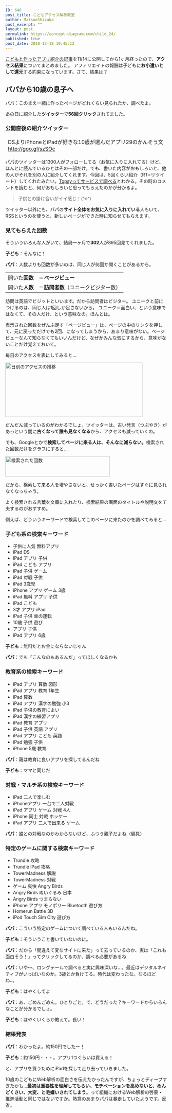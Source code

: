 ```yaml
---
ID: 646
post_title: こどもアクセス解析教室
author: MatsuoShizuka
post_excerpt: ""
layout: post
permalink: https://concept-diagram.com/child_24/
published: true
post_date: 2010-12-18 10:45:12
---
```

<a href=" https://makoto-shimizu.com/child_19/" target="_self">こどもと作ったアプリ紹介の記事</a>を11/14に公開してから1ヶ月経ったので、<b>アクセス結果</b>についてまとめました。
アフィリエイトの報酬は子どもに<b>お小遣いとして還元</b>する約束になっています。さて、結果は？
<h2>パパから10歳の息子へ</h2>
パパ：このまえ一緒に作ったページがどれくらい見られたか、調べたよ。

あの日に紹介した<b>ツイッター</b>で<b>56回クリック</b>されてました。
<h3>公開直後の紹介ツイッター</h3>
<table class="modernTable withHeader" border="0" cellspacing="1" cellpadding="1">
<thead>
<tr>
<td>DSよりiPhoneとiPadが好きな10歳が選んだアプリ29のかんそう文 <a href="http://goo.gl/szSOc" target="_blank">http://goo.gl/szSOc</a></td>
</tr>
</thead>
</table>
パパのツイッターは1300人がフォローしてる（お気に入りに入れてる）けど、ほんとに読んでいるひとはその一部だけ。でも、書いた内容がおもしろいと、他の人がそれを別の人に紹介してくれます。今回は、5回くらい紹介（RT=リツイート）してくれたみたい。<a href="http://topsy.com/www.cms-ia.info/news/iphone-app-for-10-year-kid/" target="_blank">Topsyってサービスで調べる</a>とわかる。その時のコメントを読むと、何がおもしろいと思ってもらえたのかが分かるよ。
<blockquote>子供との掛け合いがイイ感じ！(^o^)</blockquote>
ツイッター以外にも、パパの<b>サイト全体をお気に入りに入れている</b>人もいて、RSSというのを使うと、新しいページができた時に知らせてもらえます。
<h3>見てもらえた回数</h3>
そういういろんな人がいて、結局一ヶ月で<b>302</b>人が895回見てくれました。

<b>子ども</b>：そんなに！

<b>パパ</b>：人数よりも回数が多いのは、同じ人が何回か開くことがあるから。
<table class="modernTable withHeader" border="0" width="300" cellspacing="1" cellpadding="1">
<tbody>
<tr>
<td>開いた<b>回数</b></td>
<td>＝<b>ページビュー</b></td>
</tr>
<tr>
<td>開いた<b>人数</b></td>
<td>＝<b>訪問者数</b>（ユニークビジター数）</td>
</tr>
</tbody>
</table>
訪問は英語でビジットといいます。だから訪問者はビジター。
ユニークと前につけるのは、同じ人は1回しか足さないから。
ユニーク＝面白い、という意味ではなくて、その人だけ、という意味なの。ほんとは。

表示された回数をぜんぶ足す「ページビュー」は、ページの中のリンクを押して、元に戻っただけでも2回、になってしまうから、あまり意味がない。ページビューなんて知らなくてもいいんだけど、なぜかみんな気にするから、意味がないことだけ覚えておいて。

毎日のアクセスを表にしてみると...

<span class="img4cmsia" title="ia-kid/20101218-app-page-view-daily-trend,427,169,,"><img src="http://www.penchan.com/mak/img/ia-kid/20101218-app-page-view-daily-trend.png" alt="日別のアクセスの推移" width="427" height="169" /></span>

だんだん減っているのがわかるでしょ。ツイッターは、古い発言（つぶやき）があっという間に<b>古くなって誰も見なくなる</b>から、アクセスも減っていくの。

でも、Googleとかで<b>検索してページに来る人は、そんなに減らない。</b>検索された回数だけをグラフにすると...

<span class="img4cmsia" title="ia-kid/20101218-app-search-traffic,325,64,,"><img src="http://www.penchan.com/mak/img/ia-kid/20101218-app-search-traffic.png" alt="検索された回数" width="325" height="64" /></span>

だから、検索して来る人を増やさないと、せっかく書いたページはすぐに見られなくなっちゃう。

よく検索される言葉を文章に入れたり、検索結果の画面のタイトルや説明文を工夫するのがおすすめ。

例えば、どういうキーワードで検索してこのページに来たのかを調べてみると...
<h3>子ども系の検索キーワード</h3>
<ul>
 	<li>子供に人気 無料アプリ</li>
 	<li>iPad DS</li>
 	<li>iPad アプリ 子供</li>
 	<li>iPad こども アプリ</li>
 	<li>iPad 子供 ゲーム</li>
 	<li>iPad 対戦 子供</li>
 	<li>iPad 3歳児</li>
 	<li>iPhone アプリ ゲーム 3歳</li>
 	<li>iPad 無料 アプリ 子供</li>
 	<li>iPad こども</li>
 	<li>3才 アプリ iPad</li>
 	<li>iPad 子供 車の運転</li>
 	<li>10歳 子供 遊び</li>
 	<li>アプリ 子供</li>
 	<li>iPad アプリ 6歳</li>
</ul>
<b>子ども</b>：無料だとお金にならないじゃん

<b>パパ</b>：でも「こんなのもあるんだ」ってほしくなるかも
<h3>教育系の検索キーワード</h3>
<ul>
 	<li>iPad アプリ 算数 図形</li>
 	<li>iPad アプリ 教育 1年生</li>
 	<li>iPad 算数</li>
 	<li>iPad アプリ 漢字の勉強 小3</li>
 	<li>iPad 子供の教育によい</li>
 	<li>iPad 漢字の練習アプリ</li>
 	<li>iPad 教育 アプリ</li>
 	<li>iPad 子供 英語 アプリ</li>
 	<li>iPad アプリ こども 英語</li>
 	<li>iPad 勉強 子供</li>
 	<li>iPhone 5歳 教育</li>
</ul>
<b>パパ</b>：親は教育に良いアプリを探してるんだね

<b>子ども</b>：ママと同じだ
<h3>対戦・マルチ系の検索キーワード</h3>
<ul>
 	<li>iPad 二人で楽しむ</li>
 	<li>iPhoneアプリ 一台で二人対戦</li>
 	<li>iPad アプリ ゲーム 対戦 4人</li>
 	<li>iPhone 同士 対戦 ホッケー</li>
 	<li>iPad アプリ 二人で出来る ゲーム</li>
</ul>
<b>パパ</b>：誰との対戦なのかわからないけど、ふつう親子だよね（偏見）
<h3>特定のゲームに関する検索キーワード</h3>
<ul>
 	<li>Trundle 攻略</li>
 	<li>Trundle iPad 攻略</li>
 	<li>TowerMadness 解説</li>
 	<li>TowerMadness 対戦</li>
 	<li>ゲーム 爽快 Angry Birds</li>
 	<li>Angry Birds ぬいぐるみ 日本</li>
 	<li>Angry Birds つまらない</li>
 	<li>iPhone アプリ モノポリー Bluetooth 遊び方</li>
 	<li>Homerun Battle 3D</li>
 	<li>iPod Touch Sim City 遊び方</li>
</ul>
<b>パパ</b>：こういう特定のゲームについて調べている人もいるんだね。

<b>子ども</b>：そういうこと書いていないのに。

<b>パパ</b>：だから「間違えて変なサイトに来た」って去っているのか、実は「これも面白そう！」ってクリックしてるのか、調べる必要があるね

<b>パパ</b>：いや～、ロングテールで調べると実に興味深いな...。最近はデジタルネイティブがいっぱいなのか。3歳とか負けてる。時代は変わったな。なるほどね..。

<b>子ども</b>：はやくしてよ

<b>パパ</b>：あ、ごめんごめん。ひとりごと。で、どうだった？キーワードからいろんなことが分かるでしょ。

<b>子ども</b>：はやくいくらか教えて。長い！
<h3>結果発表</h3>
<b>パパ</b>：わかったよ。約150円でしたー！

<b>子ども</b>：約150円・・・。アプリ1つぐらいは買える！

と、アプリを買うためにiPadを探して走り去っていきました。

10歳のこどもにWeb解析の面白さを伝えたかったんですが、ちょっとディープすぎたかも...<b>最初は重要性を理解してもらい、モチベーションを高めないと、めんどくさい、大変、と毛嫌いされてしまう</b>。って組織におけるWeb解析の啓蒙・推進活動と同じではないですか。熱意のあまりパパは暴走していたようです。反省。